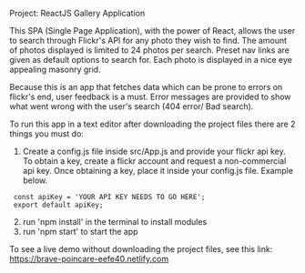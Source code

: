Project: 
ReactJS Gallery Application

This SPA (Single Page Application), with the power of React, allows the user to search through Flickr's API for any photo they wish to find. The amount of photos displayed is limited to 24 photos per search. Preset nav links are given as default options to search for. Each photo is displayed in a nice eye appealing masonry grid.

Because this is an app that fetches data which can be prone to errors on flickr's end, user feedback is a must. Error messages are provided to show what went wrong with the user's search (404 error/ Bad search).



To run this app in a text editor after downloading the project files there are 2 things you must do:
  1.  Create a config.js file inside src/App.js and provide your flickr api key. To obtain a key, create a flickr account and request a         non-commercial api key. Once obtaining a key, place it inside your config.js file. Example below.
  
     const apiKey = 'YOUR API KEY NEEDS TO GO HERE';
     export default apiKey;
     
  2.  run 'npm install' in the terminal to install modules
  3.  run 'npm start' to start the app

To see a live demo without downloading the project files, see this link: https://brave-poincare-eefe40.netlify.com
